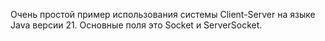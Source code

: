 Очень простой пример использования системы Client-Server на языке Java версии 21.
Основные поля это Socket и ServerSocket.
